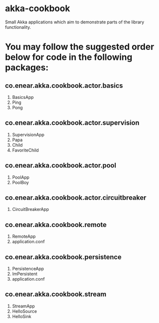 # akka-cookbook
Small Akka applications which aim to demonstrate parts of the library functionality.

# You may follow the suggested order below for code in the following packages:

## co.enear.akka.cookbook.actor.basics
1) BasicsApp
2) Ping
3) Pong

## co.enear.akka.cookbook.actor.supervision
1) SupervisionApp
2) Papa
3) Child
4) FavoriteChild

## co.enear.akka.cookbook.actor.pool
1) PoolApp
2) PoolBoy

## co.enear.akka.cookbook.actor.circuitbreaker
1) CircuitBreakerApp

## co.enear.akka.cookbook.remote
1) RemoteApp
2) application.conf

## co.enear.akka.cookbook.persistence
1) PersistenceApp
2) ImPersistent
3) application.conf

## co.enear.akka.cookbook.stream
1) StreamApp
2) HelloSource
3) HelloSink
